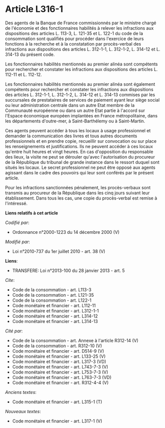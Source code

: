 # Article L316-1

Des agents de la Banque de France commissionnés par le ministre chargé de l'économie et des fonctionnaires habilités à
relever les infractions aux dispositions des articles L. 113-3, L. 121-35 et L. 122-1 du code de la consommation sont
qualifiés pour procéder dans l'exercice de leurs fonctions à la recherche et à la constatation par procès-verbal des
infractions aux dispositions des articles L. 312-1-1, L. 312-1-2, L. 314-12 et L. 314-13 du présent code. 

Les fonctionnaires habilités mentionnés au premier alinéa sont compétents pour rechercher et constater les infractions aux
dispositions des articles L. 112-11 et L. 112-12. 

Les fonctionnaires habilités mentionnés au premier alinéa sont également compétents pour rechercher et constater les
infractions aux dispositions des articles L. 312-1-1, L. 312-1-2, L. 314-12 et L. 314-13 commises par les succursales de
prestataires de services de paiement ayant leur siège social ou leur administration centrale dans un autre Etat membre de la
Communauté européenne ou dans un autre Etat partie à l'accord sur l'Espace économique européen implantées en France
métropolitaine, dans les départements d'outre-mer, à Saint-Barthélemy ou à Saint-Martin. 

Ces agents peuvent accéder à tous les locaux à usage professionnel et demander la communication des livres et tous autres
documents professionnels et en prendre copie, recueillir sur convocation ou sur place les renseignements et justifications.
Ils ne peuvent accéder à ces locaux qu'entre huit heures et vingt heures. En cas d'opposition du responsable des lieux, la
visite ne peut se dérouler qu'avec l'autorisation du procureur de la République du tribunal de grande instance dans le
ressort duquel sont situés les locaux. Le secret professionnel ne peut être opposé aux agents agissant dans le cadre des
pouvoirs qui leur sont conférés par le présent article. 

Pour les infractions sanctionnées pénalement, les procès-verbaux sont transmis au procureur de la République dans les cinq
jours suivant leur établissement. Dans tous les cas, une copie du procès-verbal est remise à l'intéressé.

**Liens relatifs à cet article**

_Codifié par_:

  - Ordonnance n°2000-1223 du 14 décembre 2000 (V)

_Modifié par_:

  - Loi n°2010-737 du 1er juillet 2010 - art. 38 (V)

**Liens**:

  - TRANSFERE: Loi n°2013-100 du 28 janvier 2013 - art. 5

_Cite_:

  - Code de la consommation - art. L113-3
  - Code de la consommation - art. L121-35
  - Code de la consommation - art. L122-1
  - Code monétaire et financier - art. L112-11
  - Code monétaire et financier - art. L312-1-1
  - Code monétaire et financier - art. L314-12
  - Code monétaire et financier - art. L314-13

_Cité par_:

  - Code de la consommation - art. Annexe à l'article R312-14 (V)
  - Code de la consommation - art. R312-10 (V)
  - Code monétaire et financier - art. D514-9 (V)
  - Code monétaire et financier - art. L133-25 (V)
  - Code monétaire et financier - art. L317-3 (VD)
  - Code monétaire et financier - art. L743-7-3 (V)
  - Code monétaire et financier - art. L753-7-3 (V)
  - Code monétaire et financier - art. L763-7-3 (VD)
  - Code monétaire et financier - art. R312-4-4 (V)

_Anciens textes_:

  - Code monétaire et financier - art. L315-1 (T)

_Nouveaux textes_:

  - Code monétaire et financier - art. L317-1 (V)
